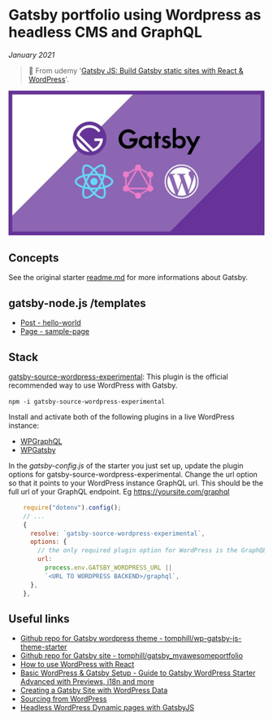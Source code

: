 # Gatsby portfolio using Wordpress as headless CMS and GraphQL

*January 2021*

> 🔨 From udemy '[Gatsby JS: Build Gatsby static sites with React & WordPress](https://www.udemy.com/course/gatsby-js-react-wordpress-graphql/)'.



![gatsby-logo](_readme-img/gatsby-logo.jpg)

## Concepts

See the original starter [readme.md](README-Gatsby-cli.md) for more informations about Gatsby.

## gatsby-node.js /templates

- [Post - hello-world](http://localhost:8000/post/hello-world)
- [Page - sample-page](http://localhost:8000/page/sample-page)

## Stack

[gatsby-source-wordpress-experimental](https://www.npmjs.com/package/gatsby-source-wordpress-experimental): This plugin is the official recommended way to use WordPress with Gatsby.

`npm -i gatsby-source-wordpress-experimental`

Install and activate both of the following plugins in a live WordPress instance:

- [WPGraphQL](https://wordpress.org/plugins/wp-graphql/)
- [WPGatsby](https://wordpress.org/plugins/wp-gatsby/)

In the *gatsby-config.js* of the starter you just set up, update the plugin options for gatsby-source-wordpress-experimental. Change the url option so that it points to your WordPress instance GraphQL url. This should be the full url of your GraphQL endpoint. Eg https://yoursite.com/graphql

````js
    require("dotenv").config();
    // ...
    {
      resolve: `gatsby-source-wordpress-experimental`,
      options: {
        // the only required plugin option for WordPress is the GraphQL url.
        url:
          process.env.GATSBY_WORDPRESS_URL ||
          `<URL TO WORDPRESS BACKEND>/graphql`,
      },
    },
````

## Useful links

- [Github repo for Gatsby wordpress theme - tomphill/wp-gatsby-js-theme-starter](https://github.com/tomphill/wp-gatsby-js-theme-starter)
- [Github repo for Gatsby site - tomphill/gatsby_myawesomeportfolio](https://github.com/tomphill/gatsby_myawesomeportfolio)
- [How to use WordPress with React](https://rapidapi.com/blog/wordpress-react-api/)
- [Basic WordPress & Gatsby Setup - Guide to Gatsby WordPress Starter Advanced with Previews, i18n and more](https://dev.to/nevernull/basic-wordpress-gatsby-setup-guide-to-gatsby-wordpress-starter-advanced-with-previews-i18n-and-more-44d8)
- [Creating a Gatsby Site with WordPress Data](https://css-tricks.com/creating-a-gatsby-site-with-wordpress-data/#section-2-porting-posts-and-pages-from-wordpress)
- [Sourcing from WordPress](https://www.gatsbyjs.com/docs/how-to/sourcing-data/sourcing-from-wordpress/)
- [Headless WordPress Dynamic pages with GatsbyJS](https://blog.abmsourav.com/headless-wordpress-dynamic-pages-with-gatsbyjs/)